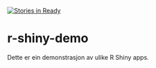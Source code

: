 [![Stories in Ready](https://badge.waffle.io/torlarse/r-shiny-demo.png?label=ready&title=Ready)](https://waffle.io/torlarse/r-shiny-demo)
# r-shiny-demo

Dette er ein demonstrasjon av ulike R Shiny apps. 

